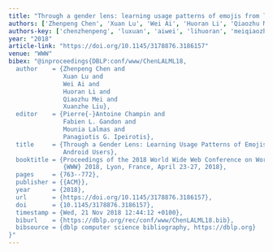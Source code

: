 ```yaml
---
title: "Through a gender lens: learning usage patterns of emojis from large-scale android users"
authors: ['Zhenpeng Chen', 'Xuan Lu', 'Wei Ai', 'Huoran Li', 'Qiaozhu Mei', 'Xuanzhe Liu']
authors-key: ['chenzhenpeng', 'luxuan', 'aiwei', 'lihuoran', 'meiqiaozhu', 'liuxuanzhe']
year: "2018"
article-link: "https://doi.org/10.1145/3178876.3186157"
venue: "WWW"
bibex: "@inproceedings{DBLP:conf/www/ChenLALML18,
  author    = {Zhenpeng Chen and
               Xuan Lu and
               Wei Ai and
               Huoran Li and
               Qiaozhu Mei and
               Xuanzhe Liu},
  editor    = {Pierre{-}Antoine Champin and
               Fabien L. Gandon and
               Mounia Lalmas and
               Panagiotis G. Ipeirotis},
  title     = {Through a Gender Lens: Learning Usage Patterns of Emojis from Large-Scale
               Android Users},
  booktitle = {Proceedings of the 2018 World Wide Web Conference on World Wide Web,
               {WWW} 2018, Lyon, France, April 23-27, 2018},
  pages     = {763--772},
  publisher = {{ACM}},
  year      = {2018},
  url       = {https://doi.org/10.1145/3178876.3186157},
  doi       = {10.1145/3178876.3186157},
  timestamp = {Wed, 21 Nov 2018 12:44:12 +0100},
  biburl    = {https://dblp.org/rec/conf/www/ChenLALML18.bib},
  bibsource = {dblp computer science bibliography, https://dblp.org}
}"
---
```

